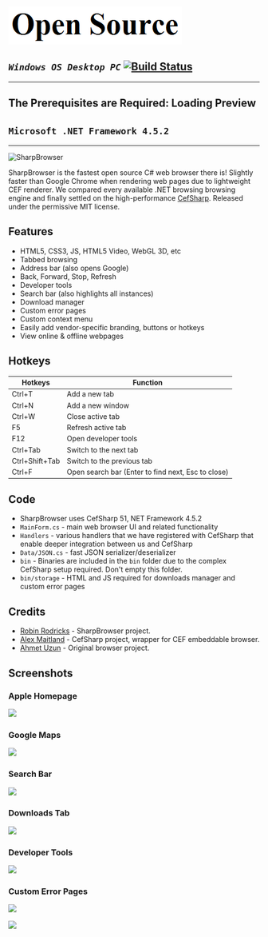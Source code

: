 [![Build OpenSource](OpenSource.png)](https://github.com/sharpbrowser/SharpBrowser)

## ***``Windows OS Desktop PC``*** [![Build Status](https://ci.appveyor.com/api/projects/status/um3h4xqen7vql7o2/branch/master?svg=true)](https://github.com/sharpbrowser/SharpBrowser)
***
## The Prerequisites are Required: Loading Preview   
## **`Microsoft .NET Framework 4.5.2`**
***

![SharpBrowser](https://github.com/sharpbrowser/SharpBrowser/raw/master/images/logo3.png)

SharpBrowser is the fastest open source C# web browser there is! Slightly faster than Google Chrome when rendering web pages due to lightweight CEF renderer. We compared every available .NET browsing browsing engine and finally settled on the high-performance [CefSharp](https://github.com/cefsharp/CefSharp/). Released under the permissive MIT license.

## Features

- HTML5, CSS3, JS, HTML5 Video, WebGL 3D, etc
- Tabbed browsing
- Address bar (also opens Google)
- Back, Forward, Stop, Refresh
- Developer tools
- Search bar (also highlights all instances)
- Download manager
- Custom error pages
- Custom context menu
- Easily add vendor-specific branding, buttons or hotkeys
- View online & offline webpages

## Hotkeys

Hotkeys | Function
------------ | -------------
Ctrl+T		| Add a new tab
Ctrl+N		| Add a new window
Ctrl+W		| Close active tab
F5			| Refresh active tab
F12			| Open developer tools
Ctrl+Tab	| Switch to the next tab
Ctrl+Shift+Tab	| Switch to the previous tab
Ctrl+F		| Open search bar (Enter to find next, Esc to close)

## Code

- SharpBrowser uses CefSharp 51, NET Framework 4.5.2
- `MainForm.cs` - main web browser UI and related functionality
- `Handlers` - various handlers that we have registered with CefSharp that enable deeper integration between us and CefSharp
- `Data/JSON.cs` - fast JSON serializer/deserializer
- `bin` - Binaries are included in the `bin` folder due to the complex CefSharp setup required. Don't empty this folder.
- `bin/storage` - HTML and JS required for downloads manager and custom error pages

## Credits

- [Robin Rodricks](https://github.com/robinrodricks) - SharpBrowser project.
- [Alex Maitland](https://github.com/amaitland) - CefSharp project, wrapper for CEF embeddable browser.
- [Ahmet Uzun](https://github.com/postacik) - Original browser project.

## Screenshots


### Apple Homepage

![](https://github.com/sharpbrowser/SharpBrowser/raw/master/images/1.png)

### Google Maps

![](https://github.com/sharpbrowser/SharpBrowser/raw/master/images/2.png)

### Search Bar

![](https://github.com/sharpbrowser/SharpBrowser/raw/master/images/search.png)

### Downloads Tab

![](https://github.com/sharpbrowser/SharpBrowser/raw/master/images/3.png)

### Developer Tools

![](https://github.com/sharpbrowser/SharpBrowser/raw/master/images/4.png)

### Custom Error Pages

![](https://github.com/sharpbrowser/SharpBrowser/raw/master/images/error1.png)

![](https://github.com/sharpbrowser/SharpBrowser/raw/master/images/error2.png)

